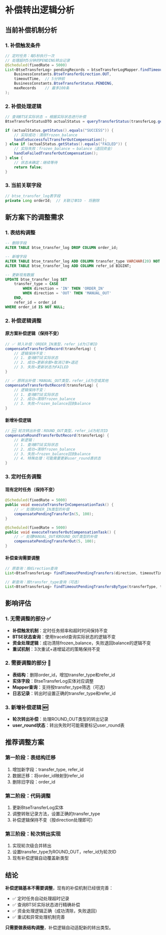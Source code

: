 # 补偿转出逻辑分析

## 当前补偿机制分析

### 1. 补偿触发条件
```java
// 定时任务：每5秒执行一次
// 处理超时5分钟的PENDING转出记录
@Scheduled(fixedRate = 5000)
List<BtseTransferLog> pendingRecords = btseTransferLogMapper.findTimeoutPendingTransfers(
    BusinessConstants.BtseTransferDirection.OUT, 
    timeoutTime,  // 5分钟前
    BusinessConstants.BtseTransferStatus.PENDING,
    maxRecords    // 最多100条
);
```

### 2. 补偿处理逻辑
```java
// 查询BTSE实际状态 → 根据实际状态进行补偿
BtseTransferStatusDTO actualStatus = queryTransferStatus(transferLog.getTraceId());

if (actualStatus.getStatus().equals("SUCCESS")) {
    // 实际成功：清除frozen_balance
    handleSuccessfulTransferOutCompensation();
} else if (actualStatus.getStatus().equals("FAILED")) {
    // 实际失败：frozen_balance → balance（退回资金）
    handleFailedTransferOutCompensation();
} else {
    // 状态未确定：继续等待
    return false;
}
```

### 3. 当前关联字段
```java
// btse_transfer_log表字段
private Long orderId;  // 关联订单ID - 将删除
```

## 新方案下的调整需求

### 1. 表结构调整
```sql
-- 删除字段
ALTER TABLE btse_transfer_log DROP COLUMN order_id;

-- 新增字段
ALTER TABLE btse_transfer_log ADD COLUMN transfer_type VARCHAR(20) NOT NULL DEFAULT 'MANUAL_OUT';
ALTER TABLE btse_transfer_log ADD COLUMN refer_id BIGINT;

-- 更新现有数据
UPDATE btse_transfer_log SET 
    transfer_type = CASE 
        WHEN direction = 'IN' THEN 'ORDER_IN'
        WHEN direction = 'OUT' THEN 'MANUAL_OUT'
    END,
    refer_id = order_id
WHERE order_id IS NOT NULL;
```

### 2. 补偿逻辑调整

#### 原方案补偿逻辑（保持不变）
```java
// ✅ 转入补偿：ORDER_IN类型，refer_id为订单ID
compensateTransferInRecord(transferLog) {
    // 逻辑保持不变：
    // 1. 查询BTSE实际状态
    // 2. 成功→更新余额+取消订单+退还
    // 3. 失败→更新状态为FAILED
}

// ✅ 原转出补偿：MANUAL_OUT类型，refer_id为空或其他
compensateTransferOutRecord(transferLog) {
    // 逻辑保持不变：
    // 1. 查询BTSE实际状态  
    // 2. 成功→清除frozen_balance
    // 3. 失败→frozen_balance回到balance
}
```

#### 新增补偿逻辑
```java
// 🆕 轮次转出补偿：ROUND_OUT类型，refer_id为轮次ID
compensateRoundTransferOutRecord(transferLog) {
    // 新逻辑：
    // 1. 查询BTSE实际状态
    // 2. 成功→清除frozen_balance
    // 3. 失败→frozen_balance回到balance
    // 4. 特殊处理：可能需要更新user_round表状态
}
```

### 3. 定时任务调整

#### 现有定时任务（保持不变）
```java
@Scheduled(fixedRate = 5000)
public void executeTransferInCompensationTask() {
    // ✅ 处理ORDER_IN类型的补偿
    compensatePendingTransferIn(5, 100);
}

@Scheduled(fixedRate = 5000) 
public void executeTransferOutCompensationTask() {
    // ✅ 处理MANUAL_OUT和ROUND_OUT类型的补偿
    compensatePendingTransferOut(5, 100);
}
```

#### 补偿查询需要调整
```java
// 原查询：按direction查询
List<BtseTransferLog> findTimeoutPendingTransfers(direction, timeoutTime, status, maxRecords)

// 新查询：按transfer_type查询（可选）
List<BtseTransferLog> findTimeoutPendingTransfersByType(transferType, timeoutTime, status, maxRecords)
```

## 影响评估

### 1. 无需调整的部分 ✅
- **补偿触发机制**：定时任务频率和超时时间保持不变
- **BTSE状态查询**：使用traceId查询实际状态的逻辑不变
- **资金处理逻辑**：成功清除frozen_balance，失败退回balance的逻辑不变
- **重试机制**：3次重试+递增延迟的策略保持不变

### 2. 需要调整的部分 📝
- **表结构**：删除order_id，增加transfer_type和refer_id
- **实体字段**：BtseTransferLog实体对应调整
- **Mapper查询**：支持按transfer_type筛选（可选）
- **日志记录**：转出时设置正确的transfer_type和refer_id

### 3. 新增补偿逻辑 🆕
- **轮次转出补偿**：处理ROUND_OUT类型的转出记录
- **user_round状态**：转出失败时可能需要标记user_round表

## 推荐调整方案

### 第一阶段：表结构迁移
1. 增加新字段：transfer_type, refer_id
2. 数据迁移：将order_id映射到refer_id
3. 删除旧字段：order_id

### 第二阶段：代码调整
1. 更新BtseTransferLog实体
2. 调整转账记录方法，设置正确的transfer_type
3. 补偿逻辑保持不变（按direction处理即可）

### 第三阶段：轮次转出实现
1. 实现轮次级合并转出
2. 设置transfer_type为ROUND_OUT，refer_id为轮次ID
3. 现有补偿逻辑自动覆盖新类型

## 结论

**补偿逻辑基本不需要调整**，现有的补偿机制已经很完善：
- ✅ 定时任务自动处理超时记录
- ✅ 查询BTSE实际状态进行精确补偿  
- ✅ 资金处理逻辑正确（成功清除，失败退回）
- ✅ 重试和异常处理机制完善

**只需要做表结构调整**，补偿逻辑自动适配新的转出类型。